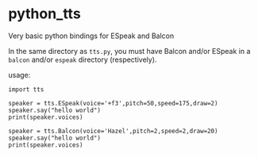 # python_tts
Very basic python bindings for ESpeak and Balcon


In the same directory as `tts.py`, you must have Balcon and/or ESpeak in a `balcon` and/or `espeak` directory (respectively).


usage:

```python3
import tts

speaker = tts.ESpeak(voice='+f3',pitch=50,speed=175,draw=2)
speaker.say("hello world")
print(speaker.voices)

speaker = tts.Balcon(voice='Hazel',pitch=2,speed=2,draw=20)
speaker.say("hello world")
print(speaker.voices)
```
